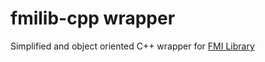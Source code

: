 # fmilib-cpp wrapper

Simplified and object oriented C++ wrapper for [FMI Library](https://github.com/modelon-community/fmi-library) 
